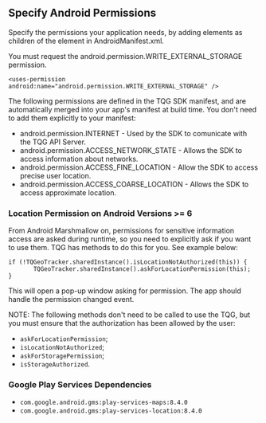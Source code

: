 ## Specify Android Permissions

Specify the permissions your application needs, by adding <uses-permission> elements as children of the <manifest> element in AndroidManifest.xml.

You must request the android.permission.WRITE_EXTERNAL_STORAGE permission.

```
<uses-permission android:name="android.permission.WRITE_EXTERNAL_STORAGE" />
```

The following permissions are defined in the TQG SDK manifest, and are automatically merged into your app's manifest at build time. You don't need to add them explicitly to your manifest:

 - android.permission.INTERNET - Used by the SDK to comunicate with the TQG API Server.
 - android.permission.ACCESS_NETWORK_STATE - Allows the SDK to access information about networks.
 - android.permission.ACCESS_FINE_LOCATION - Allow the SDK to access precise user location.
 - android.permission.ACCESS_COARSE_LOCATION - Allows the SDK to access approximate location.


 ### Location Permission on Android Versions >= 6

From Android Marshmallow on, permissions for sensitive information access are asked during runtime, so you need to explicitly ask if you want to use them. TQG has methods to do this for you. See example below:

 ``` 
 if (!TQGeoTracker.sharedInstance().isLocationNotAuthorized(this)) {
        TQGeoTracker.sharedInstance().askForLocationPermission(this);
 } 
 ```
This will open a pop-up window asking for permission. The app should handle the permission changed event.

NOTE: The following methods don't need to be called to use the TQG, but you must ensure that the authorization has been allowed by the user:

- ```askForLocationPermission```;
- ```isLocationNotAuthorized```;
- ```askForStoragePermission```;
- ```isStorageAuthorized```.

### Google Play Services Dependencies

- ```com.google.android.gms:play-services-maps:8.4.0```
- ```com.google.android.gms:play-services-location:8.4.0```